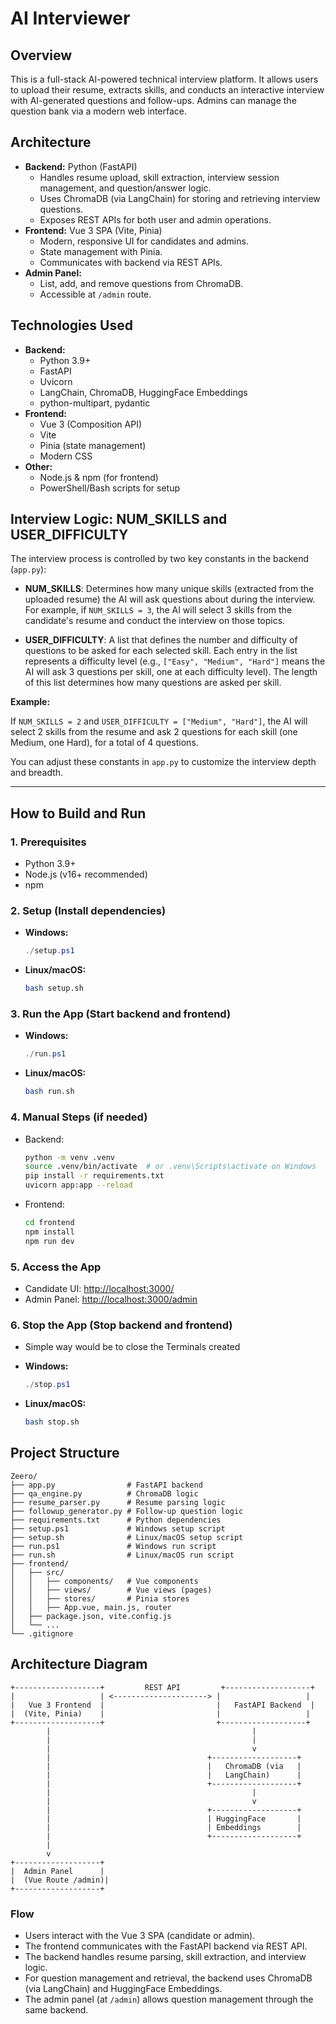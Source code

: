 # AI Interviewer

## Overview

This is a full-stack AI-powered technical interview platform. It allows users to upload their resume, extracts skills, and conducts an interactive interview with AI-generated questions and follow-ups. Admins can manage the question bank via a modern web interface.

## Architecture

- **Backend:** Python (FastAPI)
  - Handles resume upload, skill extraction, interview session management, and question/answer logic.
  - Uses ChromaDB (via LangChain) for storing and retrieving interview questions.
  - Exposes REST APIs for both user and admin operations.
- **Frontend:** Vue 3 SPA (Vite, Pinia)
  - Modern, responsive UI for candidates and admins.
  - State management with Pinia.
  - Communicates with backend via REST APIs.
- **Admin Panel:**
  - List, add, and remove questions from ChromaDB.
  - Accessible at `/admin` route.

## Technologies Used

- **Backend:**
  - Python 3.9+
  - FastAPI
  - Uvicorn
  - LangChain, ChromaDB, HuggingFace Embeddings
  - python-multipart, pydantic
- **Frontend:**
  - Vue 3 (Composition API)
  - Vite
  - Pinia (state management)
  - Modern CSS
- **Other:**
  - Node.js & npm (for frontend)
  - PowerShell/Bash scripts for setup

## Interview Logic: NUM_SKILLS and USER_DIFFICULTY

The interview process is controlled by two key constants in the backend (`app.py`):

- **NUM_SKILLS**: Determines how many unique skills (extracted from the uploaded resume) the AI will ask questions about during the interview. For example, if `NUM_SKILLS = 3`, the AI will select 3 skills from the candidate's resume and conduct the interview on those topics.

- **USER_DIFFICULTY**: A list that defines the number and difficulty of questions to be asked for each selected skill. Each entry in the list represents a difficulty level (e.g., `["Easy", "Medium", "Hard"]` means the AI will ask 3 questions per skill, one at each difficulty level). The length of this list determines how many questions are asked per skill.

**Example:**

If `NUM_SKILLS = 2` and `USER_DIFFICULTY = ["Medium", "Hard"]`, the AI will select 2 skills from the resume and ask 2 questions for each skill (one Medium, one Hard), for a total of 4 questions.

You can adjust these constants in `app.py` to customize the interview depth and breadth.

---

## How to Build and Run

### 1. Prerequisites

- Python 3.9+
- Node.js (v16+ recommended)
- npm

### 2. Setup (Install dependencies)

- **Windows:**
  ```powershell
  ./setup.ps1
  ```
- **Linux/macOS:**
  ```bash
  bash setup.sh
  ```

### 3. Run the App (Start backend and frontend)

- **Windows:**
  ```powershell
  ./run.ps1
  ```
- **Linux/macOS:**
  ```bash
  bash run.sh
  ```

### 4. Manual Steps (if needed)

- Backend:
  ```bash
  python -m venv .venv
  source .venv/bin/activate  # or .venv\Scripts\activate on Windows
  pip install -r requirements.txt
  uvicorn app:app --reload
  ```
- Frontend:
  ```bash
  cd frontend
  npm install
  npm run dev
  ```

### 5. Access the App

- Candidate UI: [http://localhost:3000/](http://localhost:3000/)
- Admin Panel: [http://localhost:3000/admin](http://localhost:3000/admin)

### 6. Stop the App (Stop backend and frontend)

- Simple way would be to close the Terminals created

- **Windows:**
  ```powershell
  ./stop.ps1
  ```
- **Linux/macOS:**
  ```bash
  bash stop.sh
  ```

## Project Structure

```
Zeero/
├── app.py                # FastAPI backend
├── qa_engine.py          # ChromaDB logic
├── resume_parser.py      # Resume parsing logic
├── followup_generator.py # Follow-up question logic
├── requirements.txt      # Python dependencies
├── setup.ps1             # Windows setup script
├── setup.sh              # Linux/macOS setup script
├── run.ps1               # Windows run script
├── run.sh                # Linux/macOS run script
├── frontend/
│   ├── src/
│   │   ├── components/   # Vue components
│   │   ├── views/        # Vue views (pages)
│   │   ├── stores/       # Pinia stores
│   │   ├── App.vue, main.js, router
│   ├── package.json, vite.config.js
│   └── ...
└── .gitignore
```

## Architecture Diagram

```text
+-------------------+         REST API         +-------------------+
|                   | <---------------------> |                   |
|   Vue 3 Frontend  |                         |   FastAPI Backend  |
|  (Vite, Pinia)    |                         |                   |
+-------------------+                         +-------------------+
        |                                             |
        |                                             |
        |                                             v
        |                                   +-------------------+
        |                                   |   ChromaDB (via   |
        |                                   |   LangChain)      |
        |                                   +-------------------+
        |                                             |
        |                                             v
        |                                   +-------------------+
        |                                   | HuggingFace       |
        |                                   | Embeddings        |
        |                                   +-------------------+
        |
        v
+-------------------+
|  Admin Panel      |
|  (Vue Route /admin)|
+-------------------+
```

### Flow

- Users interact with the Vue 3 SPA (candidate or admin).
- The frontend communicates with the FastAPI backend via REST API.
- The backend handles resume parsing, skill extraction, and interview logic.
- For question management and retrieval, the backend uses ChromaDB (via LangChain) and HuggingFace Embeddings.
- The admin panel (at `/admin`) allows question management through the same backend.

